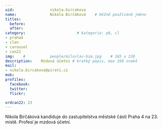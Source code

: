 ```yaml
---
uid:                nikola.bircakova
name:               Nikola Birčáková  	# běžně používáné jméno
titles:
  before:
  after:
category:                       # kategorie: p6, cl
- praha4
- clen
- carousel
- can22
img: 	#	        people/miloslav-bim.jpg    # 165 x 220
description:    Mzdová účetní # kratký popis, max 160 znaků
mail:
- nikola.bircakova@pirati.cz
mob:			
profiles:
  facebook:
  twitter: 
  flickr: 

ordcan22: 23
---
```


Nikola Birčáková kandiduje do zastupitelstva městské části Praha 4 na 23. místě. Profesí je mzdová účetní.
